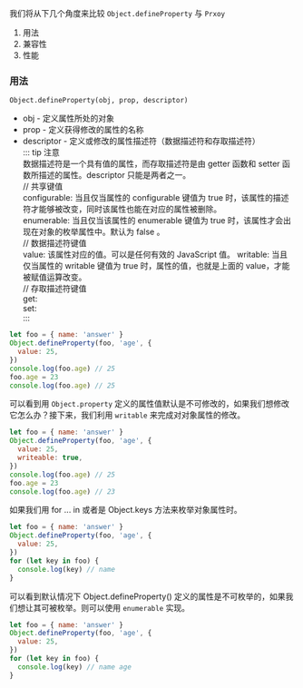 我们将从下几个角度来比较 <code>Object.defineProperty</code> 与 <code>Prxoy</code>  
1. 用法
2. 兼容性
3. 性能

### 用法
<code>Object.defineProperty(obj, prop, descriptor)</code>  
* obj - 定义属性所处的对象  
* prop - 定义获得修改的属性的名称  
* descriptor - 定义或修改的属性描述符（数据描述符和存取描述符）  
::: tip 注意  
数据描述符是一个具有值的属性，而存取描述符是由 getter 函数和 setter 函数所描述的属性。descriptor 只能是两者之一。  
// 共享键值  
configurable: 当且仅当属性的 configurable 键值为 true 时，该属性的描述符才能够被改变，同时该属性也能在对应的属性被删除。  
enumerable: 当且仅当该属性的 enumerable 键值为 true 时，该属性才会出现在对象的枚举属性中。默认为 false 。   
// 数据描述符键值  
value: 该属性对应的值。可以是任何有效的 JavaScript 值。
writable: 当且仅当属性的 writable 键值为 true 时，属性的值，也就是上面的 value，才能被赋值运算改变。  
// 存取描述符键值  
get:   
set:  
:::  

```js
let foo = { name: 'answer' }
Object.defineProperty(foo, 'age', {
  value: 25,
})
console.log(foo.age) // 25
foo.age = 23
console.log(foo.age) // 25
```
可以看到用 <code>Object.property</code> 定义的属性值默认是不可修改的，如果我们想修改它怎么办？接下来，我们利用 <code>writable</code> 来完成对对象属性的修改。

```js
let foo = { name: 'answer' }
Object.defineProperty(foo, 'age', {
  value: 25,
  writeable: true,
})
console.log(foo.age) // 25
foo.age = 23
console.log(foo.age) // 23
```

如果我们用 for ... in 或者是 Object.keys 方法来枚举对象属性时。

```js
let foo = { name: 'answer' }
Object.defineProperty(foo, 'age', {
  value: 25,
})
for (let key in foo) {
  console.log(key) // name
}
```

可以看到默认情况下 Object.defineProperty() 定义的属性是不可枚举的，如果我们想让其可被枚举。则可以使用 <code>enumerable</code> 实现。

```js
let foo = { name: 'answer' }
Object.defineProperty(foo, 'age', {
  value: 25,
})
for (let key in foo) {
  console.log(key) // name age
}
```
